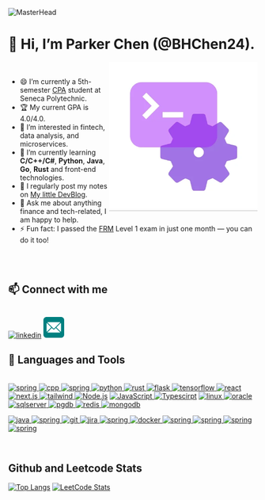 ![MasterHead](https://images.unsplash.com/photo-1662116137244-b7c6fdc1ac35?q=80&w=2670&auto=format&fit=crop&ixlib=rb-4.0.3&ixid=M3wxMjA3fDB8MHxwaG90by1wYWdlfHx8fGVufDB8fHx8fA%3D%3D)

# 👋 Hi, I’m Parker Chen (@BHChen24).

<img src="/assets/giphy.webp" alt="" align= "right" width="300px">
<br>

- 😄 I’m currently a 5th-semester [CPA](https://www.senecapolytechnic.ca/programs/fulltime/CPA.html) student at Seneca Polytechnic.
- 🏆 My current GPA is 4.0/4.0.
- 👀 I’m interested in fintech, data analysis, and microservices.
- 🌱 I’m currently learning **C/C++/C#**, **Python**, **Java**, **Go**, **Rust** and front-end technologies.
- 📝 I regularly post my notes on [My little DevBlog](https://www.parkerchenca.com/).
- 💞️ Ask me about anything finance and tech-related, I am happy to help.
- ⚡ Fun fact: I passed the [FRM](https://www.garp.org/frm) Level 1 exam in just one month — you can do it too!

<br>
<br>

## 📫 Connect with me
<br>
<a href='www.linkedin.com/in/parker-chen-ca'><img alt="linkedin" src="https://cdn.jsdelivr.net/gh/devicons/devicon@latest/icons/linkedin/linkedin-original.svg" height='42px'/></a>
<a href='mailto:kagiyama_green@proton.me'><img alt="email" src="/assets/email-svgrepo-com.svg" height='42px'/></a>

## 🔨 Languages and Tools
<br>
<a href="https://en.cppreference.com/w/c" target="_blank"> <img alt="spring" height="42px" src="https://icon.icepanel.io/Technology/svg/C.svg"/> </a>
<a href="https://en.cppreference.com/w/" target="_blank"> <img alt="cpp" height="42px"  src="https://cdn.jsdelivr.net/gh/devicons/devicon@latest/icons/cplusplus/cplusplus-original.svg" /> </a>
<a href="https://learn.microsoft.com/en-us/dotnet/csharp/" target="_blank"> <img alt="spring" height="42px" src="https://icon.icepanel.io/Technology/svg/C%23-%28CSharp%29.svg"/> </a>
<a href="https://www.python.org/" target="_blank"> <img alt="python" height="42px" src="https://cdn.jsdelivr.net/gh/devicons/devicon@latest/icons/python/python-original.svg" /> </a>
<a href="https://www.rust-lang.org/" target="_blank"> <img alt="rust" height="42px" src="https://cdn.jsdelivr.net/gh/devicons/devicon@latest/icons/rust/rust-original.svg" /> </a>
<a href="https://palletsprojects.com/projects/flask/" target="_blank"> <img alt="flask" height="42px" src="https://cdn.jsdelivr.net/gh/devicons/devicon@latest/icons/flask/flask-original-wordmark.svg" /> </a>
<a href="https://www.tensorflow.org/" target="_blank"> <img alt="tensorflow" height="42px" src="https://cdn.jsdelivr.net/gh/devicons/devicon@latest/icons/tensorflow/tensorflow-original.svg" /> </a>
<a href="https://react.dev/" target="_blank"> <img alt="react" height="42px" src="https://cdn.jsdelivr.net/gh/devicons/devicon@latest/icons/react/react-original-wordmark.svg" /> </a>
<a href="https://nextjs.org/" target="_blank"> <img alt="next.js" height="42px" src="https://cdn.jsdelivr.net/gh/devicons/devicon@latest/icons/nextjs/nextjs-original-wordmark.svg" /> </a>
<a href="https://tailwindcss.com/" target="_blank"> <img alt="tailwind" height="42px" src="https://cdn.jsdelivr.net/gh/devicons/devicon@latest/icons/tailwindcss/tailwindcss-original.svg" /> </a>
<a href="https://nodejs.org" target="_blank"><img alt="Node.js" height ="42px" src="https://cdn.jsdelivr.net/gh/devicons/devicon@latest/icons/nodejs/nodejs-original.svg"></a>
<a href="https://developer.mozilla.org/en-US/docs/Web/JavaScript" target="_blank"> <img alt="JavaScript" height ="42px"  src="https://cdn.jsdelivr.net/gh/devicons/devicon@latest/icons/javascript/javascript-original.svg"> </a>
<a href="https://www.typescriptlang.org/" target="_blank"><img alt="Typescirpt" height ="42px" src="https://cdn.jsdelivr.net/gh/devicons/devicon@latest/icons/typescript/typescript-original.svg"></a>
<a href="https://www.linux.org/" target="_blank"> <img alt="linux" height="42px" src="https://cdn.jsdelivr.net/gh/devicons/devicon@latest/icons/linux/linux-original.svg"/> </a>
<a href="https://www.oracle.com/" target="_blank"> <img alt="oracle" height="42px" src="https://cdn.jsdelivr.net/gh/devicons/devicon@latest/icons/oracle/oracle-original.svg"/> </a>
<a href="https://www.microsoft.com/en-us/sql-server" target="_blank"> <img alt="sqlserver" height="42px" src="https://cdn.jsdelivr.net/gh/devicons/devicon@latest/icons/microsoftsqlserver/microsoftsqlserver-original-wordmark.svg"/> </a>
<a href="https://www.postgresql.org" target="_blank"> <img alt="pgdb" height="42px" src="https://cdn.jsdelivr.net/gh/devicons/devicon@latest/icons/postgresql/postgresql-original.svg"/> </a>
<a href="https://redis.io/" target="_blank"> <img alt="redis" height="42px" src="https://cdn.jsdelivr.net/gh/devicons/devicon@latest/icons/redis/redis-original-wordmark.svg"/> </a>
<a href="https://www.mongodb.com/" target="_blank"> <img alt="mongodb" height="42px" src="https://cdn.jsdelivr.net/gh/devicons/devicon@latest/icons/mongodb/mongodb-original-wordmark.svg"/> </a>

<a href="https://www.java.com/en/" target="_blank"> <img alt="java" height="42px" src="https://cdn.jsdelivr.net/gh/devicons/devicon@latest/icons/java/java-original-wordmark.svg"/> </a>
<a href="https://go.dev/" target="_blank"> <img alt="spring" height="42px" src="https://www.vectorlogo.zone/logos/golang/golang-icon.svg"/> </a>
<a href="https://git-scm.com/" target="_blank"> <img alt="git" height="42px" src="https://cdn.jsdelivr.net/gh/devicons/devicon@latest/icons/git/git-original.svg"/> </a>
<a href="https://www.atlassian.com/software/jira" target="_blank"> <img alt="jira" height="42px" src="https://cdn.jsdelivr.net/gh/devicons/devicon@latest/icons/jira/jira-original-wordmark.svg"/> </a>
<a href="https://docs.spring.io/spring-boot/index.html" target="_blank"> <img alt="spring" height="42px" src="https://cdn.jsdelivr.net/gh/devicons/devicon@latest/icons/spring/spring-original-wordmark.svg"/> </a>
<a href="https://www.docker.com/" target="_blank"> <img alt="docker" height="42px" src="https://cdn.jsdelivr.net/gh/devicons/devicon@latest/icons/docker/docker-original-wordmark.svg"/> </a>
<a href="https://kubernetes.io/" target="_blank"> <img alt="spring" height="42px" src="https://www.vectorlogo.zone/logos/kubernetes/kubernetes-icon.svg"/> </a>
<a href="https://n8n.io/" target="_blank"> <img alt="spring" height="42px" src="https://upload.wikimedia.org/wikipedia/commons/5/53/N8n-logo-new.svg"/> </a>
<a href="https://azure.microsoft.com/en-ca" target="_blank"> <img alt="spring" height="42px" src="https://icon.icepanel.io/Technology/svg/Azure.svg"/> </a>
<a href="https://aws.amazon.com/" target="_blank"> <img alt="spring" height="42px" src="https://icon.icepanel.io/Technology/svg/AWS.svg"/> </a>

<br>

## Github and Leetcode Stats

[![Top Langs](https://github-readme-stats.vercel.app/api/top-langs/?username=BHChen24&exclude_repo=NotionNext)](https://github.com/anuraghazra/github-readme-stats)
[![LeetCode Stats](https://leetcard.jacoblin.cool/laoue-u?theme=light&font=Ubuntu%20Mono&ext=heatmap&site=cn)](https://leetcard.jacoblin.cool/laoue-u?theme=light&font=Ubuntu%20Mono&site=cn)
